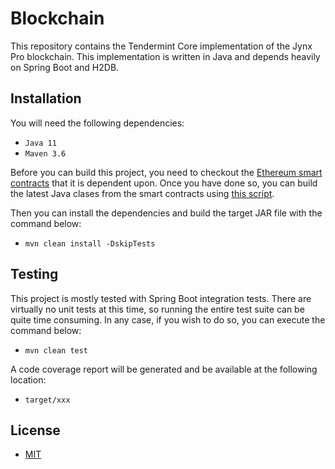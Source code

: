 # Blockchain

This repository contains the Tendermint Core implementation of the Jynx Pro blockchain. This implementation is written in Java and depends heavily on Spring Boot and H2DB.

## Installation

You will need the following dependencies:

* `Java 11`
* `Maven 3.6`

Before you can build this project, you need to checkout the [Ethereum smart contracts](https://github.com/jynx-dao/ethereum-contracts) that it is dependent upon. Once you have done so, you can build the latest Java clases from the smart contracts using [this script](https://github.com/jynx-dao/blockchain/blob/main/scripts/gen-contracts.sh).

Then you can install the dependencies and build the target JAR file with the command below:

* `mvn clean install -DskipTests`

## Testing

This project is mostly tested with Spring Boot integration tests. There are virtually no unit tests at this time, so running the entire test suite can be quite time consuming. In any case, if you wish to do so, you can execute the command below:

* `mvn clean test`

A code coverage report will be generated and be available at the following location:

* `target/xxx`

## License

* [MIT](https://choosealicense.com/licenses/mit)
